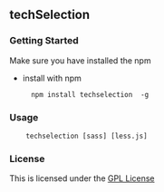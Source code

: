## techSelection

### Getting Started

Make sure you have installed the npm

* install with npm 

                
        npm install techselection  -g

### Usage

        techselection [sass] [less.js] 

### License

This is licensed under the [GPL License](http://www.gnu.org/licenses/gpl-3.0.en.html)


